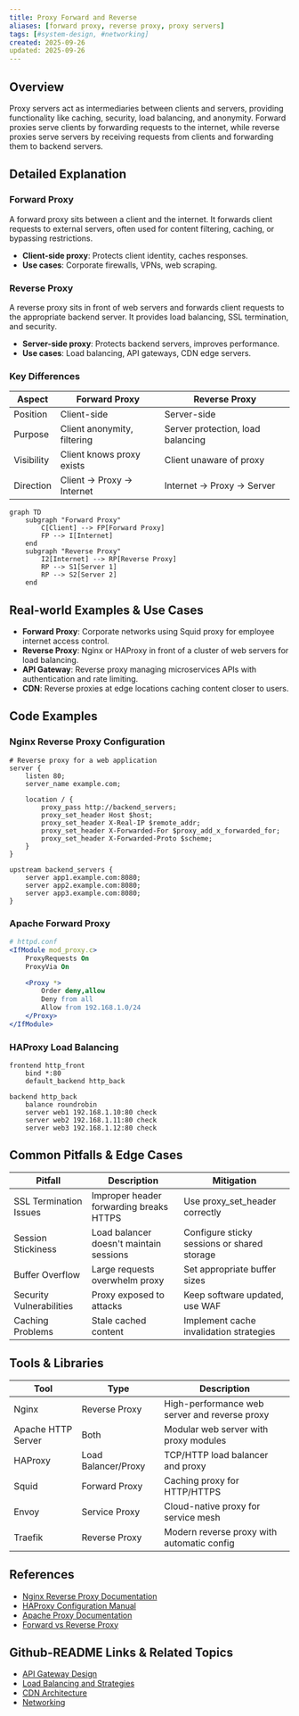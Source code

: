 ```yaml
---
title: Proxy Forward and Reverse
aliases: [forward proxy, reverse proxy, proxy servers]
tags: [#system-design, #networking]
created: 2025-09-26
updated: 2025-09-26
---
```


## Overview

Proxy servers act as intermediaries between clients and servers, providing functionality like caching, security, load balancing, and anonymity. Forward proxies serve clients by forwarding requests to the internet, while reverse proxies serve servers by receiving requests from clients and forwarding them to backend servers.

## Detailed Explanation

### Forward Proxy

A forward proxy sits between a client and the internet. It forwards client requests to external servers, often used for content filtering, caching, or bypassing restrictions.

- **Client-side proxy**: Protects client identity, caches responses.
- **Use cases**: Corporate firewalls, VPNs, web scraping.

### Reverse Proxy

A reverse proxy sits in front of web servers and forwards client requests to the appropriate backend server. It provides load balancing, SSL termination, and security.

- **Server-side proxy**: Protects backend servers, improves performance.
- **Use cases**: Load balancing, API gateways, CDN edge servers.

### Key Differences

| Aspect | Forward Proxy | Reverse Proxy |
|--------|---------------|---------------|
| Position | Client-side | Server-side |
| Purpose | Client anonymity, filtering | Server protection, load balancing |
| Visibility | Client knows proxy exists | Client unaware of proxy |
| Direction | Client → Proxy → Internet | Internet → Proxy → Server |

```mermaid
graph TD
    subgraph "Forward Proxy"
        C[Client] --> FP[Forward Proxy]
        FP --> I[Internet]
    end
    subgraph "Reverse Proxy"
        I2[Internet] --> RP[Reverse Proxy]
        RP --> S1[Server 1]
        RP --> S2[Server 2]
    end
```

## Real-world Examples & Use Cases

- **Forward Proxy**: Corporate networks using Squid proxy for employee internet access control.
- **Reverse Proxy**: Nginx or HAProxy in front of a cluster of web servers for load balancing.
- **API Gateway**: Reverse proxy managing microservices APIs with authentication and rate limiting.
- **CDN**: Reverse proxies at edge locations caching content closer to users.

## Code Examples

### Nginx Reverse Proxy Configuration

```nginx
# Reverse proxy for a web application
server {
    listen 80;
    server_name example.com;

    location / {
        proxy_pass http://backend_servers;
        proxy_set_header Host $host;
        proxy_set_header X-Real-IP $remote_addr;
        proxy_set_header X-Forwarded-For $proxy_add_x_forwarded_for;
        proxy_set_header X-Forwarded-Proto $scheme;
    }
}

upstream backend_servers {
    server app1.example.com:8080;
    server app2.example.com:8080;
    server app3.example.com:8080;
}
```

### Apache Forward Proxy

```apache
# httpd.conf
<IfModule mod_proxy.c>
    ProxyRequests On
    ProxyVia On

    <Proxy *>
        Order deny,allow
        Deny from all
        Allow from 192.168.1.0/24
    </Proxy>
</IfModule>
```

### HAProxy Load Balancing

```haproxy
frontend http_front
    bind *:80
    default_backend http_back

backend http_back
    balance roundrobin
    server web1 192.168.1.10:80 check
    server web2 192.168.1.11:80 check
    server web3 192.168.1.12:80 check
```

## Common Pitfalls & Edge Cases

| Pitfall | Description | Mitigation |
|---------|-------------|------------|
| SSL Termination Issues | Improper header forwarding breaks HTTPS | Use proxy_set_header correctly |
| Session Stickiness | Load balancer doesn't maintain sessions | Configure sticky sessions or shared storage |
| Buffer Overflow | Large requests overwhelm proxy | Set appropriate buffer sizes |
| Security Vulnerabilities | Proxy exposed to attacks | Keep software updated, use WAF |
| Caching Problems | Stale cached content | Implement cache invalidation strategies |

## Tools & Libraries

| Tool | Type | Description |
|------|------|-------------|
| Nginx | Reverse Proxy | High-performance web server and reverse proxy |
| Apache HTTP Server | Both | Modular web server with proxy modules |
| HAProxy | Load Balancer/Proxy | TCP/HTTP load balancer and proxy |
| Squid | Forward Proxy | Caching proxy for HTTP/HTTPS |
| Envoy | Service Proxy | Cloud-native proxy for service mesh |
| Traefik | Reverse Proxy | Modern reverse proxy with automatic config |

## References

- [Nginx Reverse Proxy Documentation](https://docs.nginx.com/nginx/admin-guide/web-server/reverse-proxy/)
- [HAProxy Configuration Manual](https://www.haproxy.org/#docs)
- [Apache Proxy Documentation](https://httpd.apache.org/docs/2.4/mod/mod_proxy.html)
- [Forward vs Reverse Proxy](https://www.cloudflare.com/learning/cdn/glossary/reverse-proxy/)

## Github-README Links & Related Topics

- [API Gateway Design](./api-gateway-design/README.md)
- [Load Balancing and Strategies](./load-balancing-and-strategies/README.md)
- [CDN Architecture](./cdn-architecture/README.md)
- [Networking](./networking/README.md)
